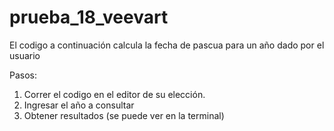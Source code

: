 # prueba_18_veevart
El codigo a continuación calcula la fecha de pascua para un año dado por el usuario


Pasos: 
1. Correr el codigo en el editor de su elección.
2. Ingresar el año a consultar
3. Obtener resultados (se puede ver en la terminal)
